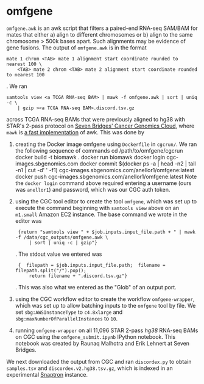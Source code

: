 # omfgene

`omfgene.awk` is an awk script that filters a paired-end RNA-seq SAM/BAM for mates that either a) align to different chromosomes or b) align to the same chromosome > 500k bases apart. Such alignments may be evidence of gene fusions. The output of `omfgene.awk` is in the format
```
mate 1 chrom <TAB> mate 1 alignment start coordinate rounded to nearest 100 \
    <TAB> mate 2 chrom <TAB> mate 2 alignment start coordinate rounded to nearest 100
```
. We ran 
```
samtools view <a TCGA RNA-seq BAM> | mawk -f omfgene.awk | sort | uniq -c \
    | gzip ><a TCGA RNA-seq BAM>.discord.tsv.gz
```
across TCGA RNA-seq BAMs that were previously aligned to hg38 with STAR's 2-pass protocol on [Seven Bridges' Cancer Genomics Cloud](https://cgc.sbgenomics.com/), where `mawk` is [a fast implementation](http://invisible-island.net/mawk/) of awk. This was done by

1. creating the Docker image omfgene using `Dockerfile` in `cgcrun/`. We ran the following sequence of commands
        cd /path/to/omfgene/cgcrun
        docker build -t biomawk .
        docker run biomawk
        docker login cgc-images.sbgenomics.com
        docker commit $(docker ps -a | head -n2 | tail -n1 | cut -d' ' -f1) cgc-images.sbgenomics.com/anellor1/omfgene:latest
        docker push cgc-images.sbgenomics.com/anellor1/omfgene:latest
Note the `docker login` command above required entering a username (ours was `anellor1`) and password, which was our CGC auth token.
2. using the CGC tool editor to create the tool `omfgene`, which was set up to execute the command beginning with `samtools view` above on an `m1.small` Amazon EC2 instance. The base command we wrote in the editor was

        {return "samtools view " + $job.inputs.input_file.path + " | mawk -f /data/cgc_outputs/omfgene.awk \
            | sort | uniq -c | gzip"}
   . The stdout value we entered was

        {  filepath = $job.inputs.input_file.path;  filename = filepath.split("/").pop();
            return filename + ".discord.tsv.gz"}
            
    . This was also what we entered as the "Glob" of an output port.
3. using the CGC workflow editor to create the workflow `omfgene-wrapper`, which was set up to allow batching inputs to the `omfgene` tool by file. We set `sbg:AWSInstanceType` to `c4.8xlarge` and `sbg:maxNumberOfParallelInstances` to `10`.
4. running `omfgene-wrapper` on all 11,096 STAR 2-pass _hg38_ RNA-seq BAMs on CGC using the `omfgene_submit.ipynb` IPython notebook. This notebook was created by Raunaq Malhotra and Erik Lehnert at Seven Bridges.

We next downloaded the output from CGC and ran `discordex.py` to obtain `samples.tsv` and `discordex.v2.hg38.tsv.gz`, which is indexed in an experimental [Snaptron](http://snaptron.cs.jhu.edu/) instance.

